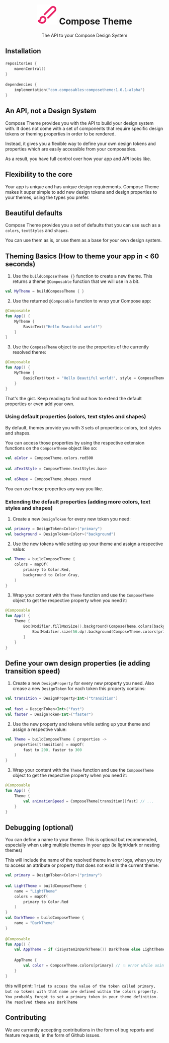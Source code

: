 <div align="center">
<h1><img src="./art/logo.svg"> Compose Theme</h1>
<span>The API to your Compose Design System</span>
</div>

## Installation

```kotlin
repositories {
    mavenCentral()
}

dependencies {
    implementation("com.composables:composetheme:1.0.1-alpha")
}
```

## An API, not a Design System

Compose Theme provides you with the API to build your design system with. It does not come with a set of components that
require specific design tokens or theming properties in order to be rendered.

Instead, it gives you a flexible way to define your own design tokens and properties which are easily accessible from
your
composables.

As a result, you have full control over how your app and API looks like.

## Flexibility to the core

Your app is unique and has unique design requirements. Compose Theme makes it super simple to add new design tokens and
design properties to your themes, using the types you prefer.

## Beautiful defaults

Compose Theme provides you a set of defaults that you can use such as a `colors`, `textStyles` and `shapes`.

You can use them as is, or use them as a base for your own design system.

## Theming Basics (How to theme your app in < 60 seconds)

1. Use the `buildComposeTheme {}` function to create a new theme. This returns a theme `@Composable` function that we
   will use in a bit.

```kotlin
val MyTheme = buildComposeTheme { }
```

2. Use the returned `@Composable` function to wrap your Compose app:

```kotlin
@Composable
fun App() {
    MyTheme {
        BasicText("Hello Beautiful world!")
    }
}
```

3. Use the `ComposeTheme` object to use the properties of the currently resolved theme:

```kotlin
@Composable
fun App() {
    MyTheme {
        BasicText(text = "Hello Beautiful world!", style = ComposeTheme.textStyles.base)
    }
}
```

That's the gist. Keep reading to find out how to extend the default properties or even add your own.

### Using default properties (colors, text styles and shapes)

By default, themes provide you with 3 sets of properties: colors, text styles and shapes.

You can access those properties by using the respective extension functions on the `ComposeTheme` object like so:

```kotlin
val aColor = ComposeTheme.colors.red500

val aTextStyle = ComposeTheme.textStyles.base

val aShape = ComposeTheme.shapes.round
```

You can use those properties any way you like.

### Extending the default properties (adding more colors, text styles and shapes)

1. Create a new `DesignToken` for every new token you need:

```kotlin
val primary = DesignToken<Color>("primary")
val background = DesignToken<Color>("background")
```

2. Use the new tokens while setting up your theme and assign a respective value:

```kotlin
val Theme = buildComposeTheme {
    colors = mapOf(
        primary to Color.Red,
        background to Color.Gray,
    )
}
```

3. Wrap your content with the `Theme` function and use the `ComposeTheme` object to get the respective property when you
   need it:

```kotlin
@Composable
fun App() {
    Theme {
        Box(Modifier.fillMaxSize().background(ComposeTheme.colors[background])) {
            Box(Modifier.size(56.dp).background(ComposeTheme.colors[primary]))
        }
    }
}
```

## Define your own design properties (ie adding transition speed)

1. Create a new `DesignProperty` for every new property you need. Also crease a new `DesignToken` for each token this
   property contains:

```kotlin
val transition = DesignProperty<Int>("transition")

val fast = DesignToken<Int>("fast")
val faster = DesignToken<Int>("faster")
```

2. Use the new property and tokens while setting up your theme and assign a respective value:

```kotlin
val Theme = buildComposeTheme { properties ->
    properties[transition] = mapOf(
        fast to 200, faster to 300
    )
}
```

3. Wrap your content with the `Theme` function and use the `ComposeTheme` object to get the respective property when you
   need it:

```kotlin
@Composable
fun App() {
    Theme {
        val animationSpeed = ComposeTheme[transition][fast] // ...
    }
}
```

## Debugging (optional)

You can define a name to your theme. This is optional but recommended, especially when using multiple themes in your
app (ie light/dark or nesting themes)

This will include the name of the resolved theme in error logs, when you try to access an attribute or property that
does not exist in the current theme:

```kotlin
val primary = DesignToken<Color>("primary")

val LightTheme = buildComposeTheme {
    name = "LightTheme"
    colors = mapOf(
        primary to Color.Red
    )
}
val DarkTheme = buildComposeTheme {
    name = "DarkTheme"
}

@Composable
fun App() {
    val AppTheme = if (isSystemInDarkTheme()) DarkTheme else LightTheme

    AppTheme {
        val color = ComposeTheme.colors[primary] // 💥 error while using DarkTheme
    }
}
```

this will print:
`
Tried to access the value of the token called primary, but no tokens with that name are defined within the colors property. You probably forgot to set a primary token in your theme definition. The resolved theme was DarkTheme
`

## Contributing

We are currently accepting contributions in the form of bug reports and feature requests, in the form of Github issues.